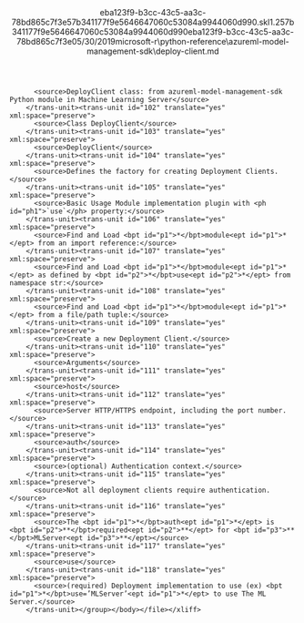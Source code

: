 <?xml version="1.0"?><xliff version="1.2" xmlns="urn:oasis:names:tc:xliff:document:1.2" xmlns:xsi="http://www.w3.org/2001/XMLSchema-instance" xsi:schemaLocation="urn:oasis:names:tc:xliff:document:1.2 xliff-core-1.2-transitional.xsd"><file datatype="xml" original="deploy-client.md" source-language="en-US" target-language="en-US"><header><tool tool-id="mdxliff" tool-name="mdxliff" tool-version="1.0-8ab897d" tool-company="Microsoft" /><xliffext:skl_file_name xmlns:xliffext="urn:microsoft:content:schema:xliffextensions">eba123f9-b3cc-43c5-aa3c-78bd865c7f3e57b341177f9e5646647060c53084a9944060d990.skl</xliffext:skl_file_name><xliffext:version xmlns:xliffext="urn:microsoft:content:schema:xliffextensions">1.2</xliffext:version><xliffext:ms.openlocfilehash xmlns:xliffext="urn:microsoft:content:schema:xliffextensions">57b341177f9e5646647060c53084a9944060d990</xliffext:ms.openlocfilehash><xliffext:ms.sourcegitcommit xmlns:xliffext="urn:microsoft:content:schema:xliffextensions">eba123f9-b3cc-43c5-aa3c-78bd865c7f3e</xliffext:ms.sourcegitcommit><xliffext:ms.lasthandoff xmlns:xliffext="urn:microsoft:content:schema:xliffextensions">05/30/2019</xliffext:ms.lasthandoff><xliffext:ms.openlocfilepath xmlns:xliffext="urn:microsoft:content:schema:xliffextensions">microsoft-r\python-reference\azureml-model-management-sdk\deploy-client.md</xliffext:ms.openlocfilepath></header><body><group id="content" extype="content"><trans-unit id="101" translate="yes" xml:space="preserve" restype="x-metadata">
          <source>DeployClient class: from azureml-model-management-sdk Python module in Machine Learning Server</source>
        </trans-unit><trans-unit id="102" translate="yes" xml:space="preserve">
          <source>Class DeployClient</source>
        </trans-unit><trans-unit id="103" translate="yes" xml:space="preserve">
          <source>DeployClient</source>
        </trans-unit><trans-unit id="104" translate="yes" xml:space="preserve">
          <source>Defines the factory for creating Deployment Clients.</source>
        </trans-unit><trans-unit id="105" translate="yes" xml:space="preserve">
          <source>Basic Usage Module implementation plugin with <ph id="ph1">`use`</ph> property:</source>
        </trans-unit><trans-unit id="106" translate="yes" xml:space="preserve">
          <source>Find and Load <bpt id="p1">*</bpt>module<ept id="p1">*</ept> from an import reference:</source>
        </trans-unit><trans-unit id="107" translate="yes" xml:space="preserve">
          <source>Find and Load <bpt id="p1">*</bpt>module<ept id="p1">*</ept> as defined by <bpt id="p2">*</bpt>use<ept id="p2">*</ept> from namespace str:</source>
        </trans-unit><trans-unit id="108" translate="yes" xml:space="preserve">
          <source>Find and Load <bpt id="p1">*</bpt>module<ept id="p1">*</ept> from a file/path tuple:</source>
        </trans-unit><trans-unit id="109" translate="yes" xml:space="preserve">
          <source>Create a new Deployment Client.</source>
        </trans-unit><trans-unit id="110" translate="yes" xml:space="preserve">
          <source>Arguments</source>
        </trans-unit><trans-unit id="111" translate="yes" xml:space="preserve">
          <source>host</source>
        </trans-unit><trans-unit id="112" translate="yes" xml:space="preserve">
          <source>Server HTTP/HTTPS endpoint, including the port number.</source>
        </trans-unit><trans-unit id="113" translate="yes" xml:space="preserve">
          <source>auth</source>
        </trans-unit><trans-unit id="114" translate="yes" xml:space="preserve">
          <source>(optional) Authentication context.</source>
        </trans-unit><trans-unit id="115" translate="yes" xml:space="preserve">
          <source>Not all deployment clients require authentication.</source>
        </trans-unit><trans-unit id="116" translate="yes" xml:space="preserve">
          <source>The <bpt id="p1">*</bpt>auth<ept id="p1">*</ept> is  <bpt id="p2">**</bpt>required<ept id="p2">**</ept> for <bpt id="p3">**</bpt>MLServer<ept id="p3">**</ept></source>
        </trans-unit><trans-unit id="117" translate="yes" xml:space="preserve">
          <source>use</source>
        </trans-unit><trans-unit id="118" translate="yes" xml:space="preserve">
          <source>(required) Deployment implementation to use (ex) <bpt id="p1">*</bpt>use=’MLServer’<ept id="p1">*</ept> to use The ML Server.</source>
        </trans-unit></group></body></file></xliff>